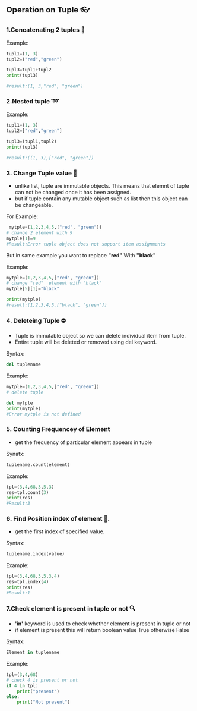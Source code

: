 ## Operation on Tuple :eyeglasses:

### 1.Concatenating 2 tuples :school_satchel:

Example:
```python
tupl1=(1, 3) 
tupl2=("red","green") 

tupl3=tupl1+tupl2
print(tupl3) 

#result:(1, 3,"red", "green") 
```

### 2.Nested tuple :loop:

Example:
```python
tupl1=(1, 3) 
tupl2=["red","green"]

tupl3=(tupl1,tupl2) 
print(tupl3) 

#result:((1, 3),["red", "green"]) 
```

### 3. Change Tuple value :electric_plug:

- unlike list, tuple are immutable objects. This means that elemnt of tuple can not be changed once it has been assigned. 
- but if tuple contain any mutable object such as list then this object can be changeable. 

For Example:
```python
 mytple=(1,2,3,4,5,["red", "green"]) 
# change 2 element with 9
mytple[1]=9
#Result:Error tuple object does not support item assignments
````

But in same example you want to replace **"red"** With **"black"**

Example:
```python
mytple=(1,2,3,4,5,["red", "green"]) 
# change "red"  element with "black"
mytple[5][1]="black"

print(mytple) 
#result:(1,2,3,4,5,["black", "green"]) 
```

### 4. Deleteing Tuple :no_entry:
- Tuple is immutable object so we can delete individual item from tuple. 
- Entire tuple will be deleted or removed  using del keyword. 

Syntax:
```python
del tuplename
```
Example:
```python
mytple=(1,2,3,4,5,["red", "green"]) 
# delete tuple

del mytple
print(mytple)
#Error mytple is not defined
```


### 5. Counting Frequencey of Element
- get the frequency of particular element appears in tuple

Synatx:
```python
tuplename.count(element) 
```
Example:
```python
tpl=(3,4,68,3,5,3) 
res=tpl.count(3)
print(res) 
#Result:3
```

### 6. Find Position index of element :mag_right:.

- get the first index of specified value. 

Syntax:
```python
tuplename.index(value) 
```
Example:
```python
tpl=(3,4,68,3,5,3,4) 
res=tpl.index(4)
print(res) 
#Result:1
```

### 7.Check element is present in tuple or not :mag:

- **'in'** keyword is used to check whether element is present in tuple or not
- if element is present this will return boolean value True otherwise False

Syntax:
```python
Element in tuplename
```
Example:
```python
tpl=(3,4,68)
# check 4 is present or not
if 4 in tpl:
    print("present") 
else:
    print("Not present")
```
